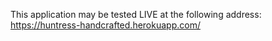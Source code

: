 This application may be tested LIVE at the following address:
https://huntress-handcrafted.herokuapp.com/
